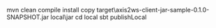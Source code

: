 mvn clean compile install
copy target\axis2ws-client-jar-sample-0.1.0-SNAPSHOT.jar local\jar
cd local
sbt publishLocal